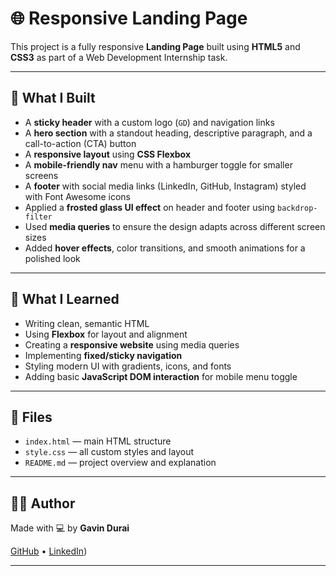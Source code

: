 # 🌐 Responsive Landing Page

This project is a fully responsive **Landing Page** built using **HTML5** and **CSS3** as part of a Web Development Internship task.

---

## 📌 What I Built

- A **sticky header** with a custom logo (`GD`) and navigation links
- A **hero section** with a standout heading, descriptive paragraph, and a call-to-action (CTA) button
- A **responsive layout** using **CSS Flexbox**
- A **mobile-friendly nav** menu with a hamburger toggle for smaller screens
- A **footer** with social media links (LinkedIn, GitHub, Instagram) styled with Font Awesome icons
- Applied a **frosted glass UI effect** on header and footer using `backdrop-filter`
- Used **media queries** to ensure the design adapts across different screen sizes
- Added **hover effects**, color transitions, and smooth animations for a polished look

---

## 🧠 What I Learned

- Writing clean, semantic HTML
- Using **Flexbox** for layout and alignment
- Creating a **responsive website** using media queries
- Implementing **fixed/sticky navigation**
- Styling modern UI with gradients, icons, and fonts
- Adding basic **JavaScript DOM interaction** for mobile menu toggle

---

## 📁 Files

- `index.html` — main HTML structure
- `style.css` — all custom styles and layout
- `README.md` — project overview and explanation

---

## 🙋‍♂️ Author

Made with 💻 by **Gavin Durai**

[GitHub](https://github.com/GavinDurai20) • [LinkedIn](http://linkedin.com/in/gavin-durai/))

---

